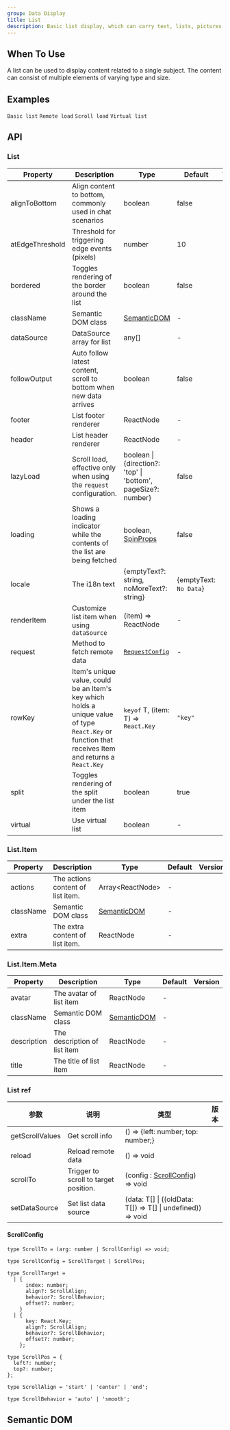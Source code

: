 ```yaml
---
group: Data Display
title: List
description: Basic list display, which can carry text, lists, pictures, paragraphs.
---
```


## When To Use

A list can be used to display content related to a single subject. The content can consist of multiple elements of varying type and size.

## Examples

<!-- prettier-ignore -->
<code src="./demo/basic.tsx">Basic list</code>
<code src="./demo/remote-load.tsx">Remote load</code>
<code src="./demo/scroll-load.tsx">Scroll load</code>
<code src="./demo/virtual-list.tsx">Virtual list</code>

## API

### List

| Property | Description | Type | Default | Version |
| --- | --- | --- | --- | --- |
| alignToBottom | Align content to bottom, commonly used in chat scenarios | boolean | false |  |
| atEdgeThreshold | Threshold for triggering edge events (pixels) | number | 10 |  |
| bordered | Toggles rendering of the border around the list | boolean | false |  |
| className | Semantic DOM class | [SemanticDOM](#semantic-dom) | - |  |
| dataSource | DataSource array for list | any\[] | - |  |
| followOutput | Auto follow latest content, scroll to bottom when new data arrives | boolean | false |  |
| footer | List footer renderer | ReactNode | - |  |
| header | List header renderer | ReactNode | - |  |
| lazyLoad | Scroll load, effective only when using the `request` configuration. | boolean \| {direction?: 'top' \| 'bottom', pageSize?: number} | false |  |
| loading | Shows a loading indicator while the contents of the list are being fetched | boolean, [SpinProps](/components/spin/#api) | false |  |
| locale | The i18n text | {emptyText?: string, noMoreText?: string} | {emptyText: `No Data`} |  |
| renderItem | Customize list item when using `dataSource` | (item) => ReactNode | - |  |
| request | Method to fetch remote data | [`RequestConfig`](/docs/remote-fetch) | - |  |
| rowKey | Item's unique value, could be an Item's key which holds a unique value of type `React.Key` or function that receives Item and returns a `React.Key` | `keyof` T, (item: T) => `React.Key` | `"key"` |  |
| split | Toggles rendering of the split under the list item | boolean | true |  |
| virtual | Use virtual list | boolean | - |  |

### List.Item

| Property  | Description                       | Type                         | Default | Version |
| --------- | --------------------------------- | ---------------------------- | ------- | ------- |
| actions   | The actions content of list item. | Array&lt;ReactNode>          | -       |         |
| className | Semantic DOM class                | [SemanticDOM](#semantic-dom) | -       |         |
| extra     | The extra content of list item.   | ReactNode                    | -       |         |

### List.Item.Meta

| Property    | Description                  | Type                         | Default | Version |
| ----------- | ---------------------------- | ---------------------------- | ------- | ------- |
| avatar      | The avatar of list item      | ReactNode                    | -       |         |
| className   | Semantic DOM class           | [SemanticDOM](#semantic-dom) | -       |         |
| description | The description of list item | ReactNode                    | -       |         |
| title       | The title of list item       | ReactNode                    | -       |         |

### List ref

| 参数 | 说明 | 类型 | 版本 |
| --- | --- | --- | --- |
| getScrollValues | Get scroll info | () => {left: number; top: number;} |  |
| reload | Reload remote data | () => void |  |
| scrollTo | Trigger to scroll to target position. | (config : [ScrollConfig](#scrollconfig)) => void |  |
| setDataSource | Set list data source | (data: T[] \| ((oldData: T[]) => T[] \| undefined)) => void |  |

#### ScrollConfig

```tsx
type ScrollTo = (arg: number | ScrollConfig) => void;

type ScrollConfig = ScrollTarget | ScrollPos;

type ScrollTarget =
  | {
      index: number;
      align?: ScrollAlign;
      behavior?: ScrollBehavior;
      offset?: number;
    }
  | {
      key: React.Key;
      align?: ScrollAlign;
      behavior?: ScrollBehavior;
      offset?: number;
    };

type ScrollPos = {
  left?: number;
  top?: number;
};

type ScrollAlign = 'start' | 'center' | 'end';

type ScrollBehavior = 'auto' | 'smooth';
```

## Semantic DOM

<code src="./demo/_semantic.tsx" simplify></code>
